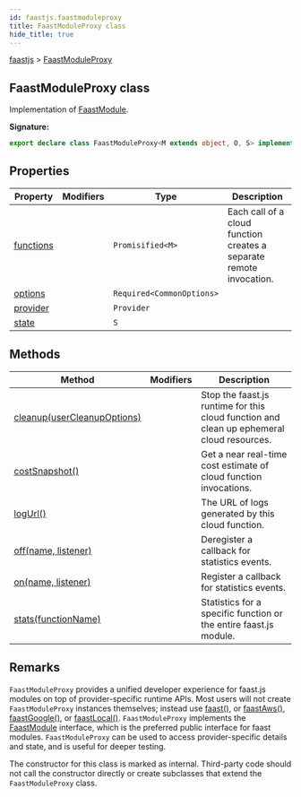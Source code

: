 ```yaml
---
id: faastjs.faastmoduleproxy
title: FaastModuleProxy class
hide_title: true
---
```

[faastjs](./faastjs.md) &gt; [FaastModuleProxy](./faastjs.faastmoduleproxy.md)

## FaastModuleProxy class

Implementation of [FaastModule](./faastjs.faastmodule.md)<!-- -->.

<b>Signature:</b>

```typescript
export declare class FaastModuleProxy<M extends object, O, S> implements FaastModule<M> 
```

## Properties

|  Property | Modifiers | Type | Description |
|  --- | --- | --- | --- |
|  [functions](./faastjs.faastmoduleproxy.functions.md) |  | <code>Promisified&lt;M&gt;</code> | Each call of a cloud function creates a separate remote invocation. |
|  [options](./faastjs.faastmoduleproxy.options.md) |  | <code>Required&lt;CommonOptions&gt;</code> |  |
|  [provider](./faastjs.faastmoduleproxy.provider.md) |  | <code>Provider</code> |  |
|  [state](./faastjs.faastmoduleproxy.state.md) |  | <code>S</code> |  |

## Methods

|  Method | Modifiers | Description |
|  --- | --- | --- |
|  [cleanup(userCleanupOptions)](./faastjs.faastmoduleproxy.cleanup.md) |  | Stop the faast.js runtime for this cloud function and clean up ephemeral cloud resources. |
|  [costSnapshot()](./faastjs.faastmoduleproxy.costsnapshot.md) |  | Get a near real-time cost estimate of cloud function invocations. |
|  [logUrl()](./faastjs.faastmoduleproxy.logurl.md) |  | The URL of logs generated by this cloud function. |
|  [off(name, listener)](./faastjs.faastmoduleproxy.off.md) |  | Deregister a callback for statistics events. |
|  [on(name, listener)](./faastjs.faastmoduleproxy.on.md) |  | Register a callback for statistics events. |
|  [stats(functionName)](./faastjs.faastmoduleproxy.stats.md) |  | Statistics for a specific function or the entire faast.js module. |

## Remarks

`FaastModuleProxy` provides a unified developer experience for faast.js modules on top of provider-specific runtime APIs. Most users will not create `FaastModuleProxy` instances themselves; instead use [faast()](./faastjs.faast.md)<!-- -->, or [faastAws()](./faastjs.faastaws.md)<!-- -->, [faastGoogle()](./faastjs.faastgoogle.md)<!-- -->, or [faastLocal()](./faastjs.faastlocal.md)<!-- -->. `FaastModuleProxy` implements the [FaastModule](./faastjs.faastmodule.md) interface, which is the preferred public interface for faast modules. `FaastModuleProxy` can be used to access provider-specific details and state, and is useful for deeper testing.

The constructor for this class is marked as internal. Third-party code should not call the constructor directly or create subclasses that extend the `FaastModuleProxy` class.
